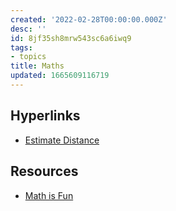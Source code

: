 ```yaml
---
created: '2022-02-28T00:00:00.000Z'
desc: ''
id: 8jf35sh8mrw543sc6a6iwq9
tags:
- topics
title: Maths
updated: 1665609116719
---
```

   
## Hyperlinks   
   
   
- [Estimate Distance](https://www.mathsisfun.com/measure/estimate-distance.html)   
   
## Resources   
   
   
- [Math is Fun](https://www.mathsisfun.com/)